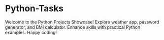 # Python-Tasks
Welcome to the Python Projects Showcase! Explore weather app, password generator, and BMI calculator. Enhance skills with practical Python examples. Happy coding!
